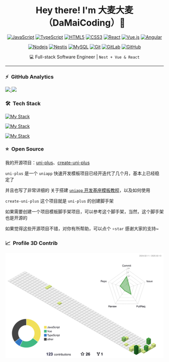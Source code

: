 <p>
  <h1 align="center">
    <b>Hey there! I'm 大麦大麦（DaMaiCoding）👋</b>
  </h1>
</p>

<div align=center>

[![JavaScript](https://img.shields.io/badge/-JavaScript-black?style=flat-square&logo=javascript&link=https://github.com/LuizCarlosAbbott/)](https://github.com/DaMaiCoding/)
[![TypeScript](https://img.shields.io/badge/-TypeScript-007ACC?style=flat-square&logo=typescript&link=https://github.com/DaMaiCoding/)](https://github.com/DaMaiCoding/)
[![HTML5](https://img.shields.io/badge/-HTML5-E34F26?style=flat-square&logo=html5&logoColor=white&link=https://github.com/DaMaiCoding/)](https://github.com/DaMaiCoding/)
[![CSS3](https://img.shields.io/badge/-CSS3-1572B6?style=flat-square&logo=css3&link=https://github.com/DaMaiCoding/)](https://github.com/DaMaiCoding/)
[![React](https://img.shields.io/badge/-React-black?style=flat-square&logo=react&link=https://github.com/DaMaiCoding/)](https://github.com/DaMaiCoding/)
[![Vue.js](https://img.shields.io/badge/-Vuejs-black?style=flat-square&logo=vue.js&link=https://github.com/DaMaiCoding/)](https://github.com/DaMaiCoding/)
[![Angular](https://img.shields.io/badge/-Angular-DD0031?style=flat-square&logo=angular&link=https://github.com/DaMaiCoding/)](https://github.com/DaMaiCoding/)

[![Nodejs](https://img.shields.io/badge/-Nodejs-black?style=flat-square&logo=Node.js&link=https://github.com/DaMaiCoding/)](https://github.com/DaMaiCoding/)
[![Nestjs](https://img.shields.io/badge/-Nestjs-black?style=flat-square&logo=NestJS&link=https://github.com/DaMaiCoding/)](https://github.com/DaMaiCoding/)
[![MySQL](https://img.shields.io/badge/-MySQL-black?style=flat-square&logo=mysql&link=https://github.com/DaMaiCoding/)](https://github.com/DaMaiCoding/)
[![Git](https://img.shields.io/badge/-Git-black?style=flat-square&logo=git&link=https://github.com/DaMaiCoding/)](https://github.com/DaMaiCoding/)
[![GitLab](https://img.shields.io/badge/-GitLab-FCA121?style=flat-square&logo=gitlab&link=https://github.com/DaMaiCoding/)](https://github.com/DaMaiCoding/)
[![GitHub](https://img.shields.io/badge/-GitHub-181717?style=flat-square&logo=github&link=https://github.com/DaMaiCoding/)](https://github.com/DaMaiCoding/)
  
</div>

<div align=center>

  💻 Full-stack Software Engineer | `Nest + Vue & React`

</div>

---

### ⚡ &nbsp;GitHub Analytics

<p>
<a href="https://github.com/DaMaiCoding">
  <img height="180em" src="https://github-readme-stats-eight-theta.vercel.app/api?username=DaMaiCoding&show_icons=true&include_all_commits=true&count_private=true" />
  <img height="180em" src="https://github-readme-stats-eight-theta.vercel.app/api/top-langs/?username=DaMaiCoding&layout=compact&exclude_lang=java+r" />
</a>
</p>

### 🛠 &nbsp;Tech Stack

[![My Stack](https://skillicons.dev/icons?i=vue,react,nestjs,nodejs,js,ts,sass&perline=12)](https://github.com/DaMaiCoding)

[![My Stack](https://skillicons.dev/icons?i=docker,nginx,vite,tensorflow,pnpm&perline=12)](https://github.com/DaMaiCoding)

[![My Stack](https://skillicons.dev/icons?i=vscode,git,github,jenkins,githubactions,gitlab,&perline=12)](https://github.com/DaMaiCoding)

### ⭐ &nbsp;Open Source

我的开源项目：[uni-plus](https://github.com/DaMaiCoding/uni-plus)、[create-uni-plus](https://github.com/DaMaiCoding/create-uni-plus)

`uni-plus` 是一个 `uniapp` 快速开发模板项目已经开迭代了几个月，基本上已经稳定了

并且也写了非常详细的 关于搭建 [`uniapp` 开发基座模板教程](https://damaicoding.github.io/uni-plus-doc/)，以及如何使用

`create-uni-plus` 这个项目就是 `uni-plus` 的创建脚手架

如果需要创建一个项目模板脚手架项目，可以参考这个脚手架，当然，这个脚手架也是开源的

如果觉得这些开源项目不错，对你有所帮助，可以点个 `⭐star` 感谢大家的支持~

### 📈 &nbsp;Profile 3D Contrib

![Profile 3D Contrib](./profile-3d-contrib/profile-green-animate.svg)

